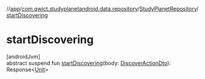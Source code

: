 //[app](../../../index.md)/[com.qwict.studyplanetandroid.data.repository](../index.md)/[StudyPlanetRepository](index.md)/[startDiscovering](start-discovering.md)

# startDiscovering

[androidJvm]\
abstract suspend fun [startDiscovering](start-discovering.md)(body: [DiscoverActionDto](../../com.qwict.studyplanetandroid.data.remote.dto/-discover-action-dto/index.md)): Response&lt;[Unit](https://kotlinlang.org/api/latest/jvm/stdlib/kotlin/-unit/index.html)&gt;
